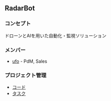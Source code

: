 ## RadarBot

### コンセプト

ドローンとAIを用いた自動化・監視ソリューション

### メンバー

- [ufo](https://github.com/ufoufo1203x) - PdM, Sales

### プロジェクト管理

- [コード](https://github.com/radar-bot/radarbot)
- [タスク](https://github.com/orgs/radar-bot/projects/1)
  
